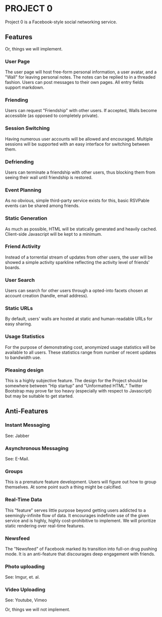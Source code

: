 # PROJECT 0

Project 0 is a Facebook-style social networking service.

## Features

Or, things we will implement.

### User Page

The user page will host free-form personal information, a user avatar,
and a "Wall" for leaving personal notes. The notes can be replied to
in a threaded fashion. Users can post messages to their own pages. All
entry fields support markdown.

### Friending

Users can request "Friendship" with other users. If accepted, Walls
become accessible (as opposed to completely private).

### Session Switching

Having numerous user accounts will be allowed and encouraged. Multiple
sessions will be supported with an easy interface for switching
between them.

### Defriending

Users can terminate a friendship with other users, thus blocking them
from seeing their wall until friendship is restored.

### Event Planning

As no obvious, simple third-party service exists for this, basic
RSVPable events can be shared among friends.

### Static Generation

As much as possible, HTML will be statically generated and heavily
cached. Client-side Javascript will be kept to a minimum.

### Friend Activity

Instead of a torrential stream of updates from other users, the user
will be showed a simple activity sparkline reflecting the activity
level of friends' boards.

### User Search

Users can search for other users through a opted-into facets chosen at
account creation (handle, email address).

### Static URLs

By default, users' walls are hosted at static and human-readable URLs
for easy sharing.

### Usage Statistics

For the purpose of demonstrating cost, anonymized usage statistics
will be available to all users. These statistics range from number of
recent updates to bandwidth use.

### Pleasing design

This is a highly subjective feature. The design for the Project should
be somewhere between "Hip startup" and "Unformatted HTML." Twitter
Bootstrap may prove far too heavy (especially with respect to
Javascript) but may be suitable to get started.



## Anti-Features

### Instant Messaging

See: Jabber

### Asynchronous Messaging

See: E-Mail.

### Groups

This is a premature feature development. Users will figure out how to
group themselves. At some point such a thing might be calcified.

### Real-Time Data

This "feature" serves little purpose beyond getting users addicted to
a seemingly-infinite flow of data. It encourages indefinite use of the
given service and is highly, highly cost-prohibitive to implement. We
will prioritize static rendering over real-time features.

### Newsfeed

The "Newsfeed" of Facebook marked its transition into full-on drug
pushing mode. It is an anti-feature that discourages deep engagement
with friends.

### Photo uploading

See: Imgur, et. al.

### Video Uploading

See: Youtube, Vimeo

Or, things we will not implement.
